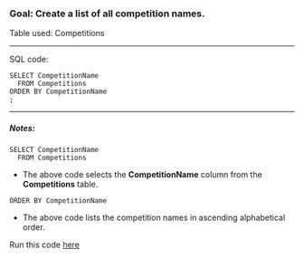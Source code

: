 
### Goal: Create a list of all competition names. 

Table used: Competitions

---
SQL code:
```  
SELECT CompetitionName
  FROM Competitions
ORDER BY CompetitionName
;
```
---


##### Notes:
```  
SELECT CompetitionName
  FROM Competitions
```
- The above code selects the **CompetitionName** column from the **Competitions** table.

```
ORDER BY CompetitionName
```
- The above code lists the competition names in ascending alphabetical order.

Run this code [here](https://www.kaggle.com/lochleven/d/kaggle/meta-kaggle/competition-list1/edit)


